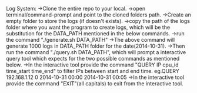 Log System:
->Clone the entire repo to your local.
->open terminal/command-prompt and point to the cloned folders path.
->Create an empty folder to store the logs (if doesn't exists).
->copy the path of the logs folder where you want the program to create logs, which will be the substitution for the DATA_PATH mentioned in the below commands.
->run the command "./generate.sh DATA_PATH"
->The above command will generate 1000 logs in DATA_PATH folder for the date(2014-10-31).
->Then run the command "./query.sh DATA_PATH", which will prompt a interactive query tool which expects for the two possible commands as mentioned below.
->In the interactive tool provide the command "QUERY IP cpu_id time_start time_end" to filter IPs between start and end time. eg.QUERY 192.168.1.12 0 2014-10-31 00:00 2014-10-31 00:05
->In the interactive tool provide the command "EXIT"(all capitals) to exit from the interactive tool.
